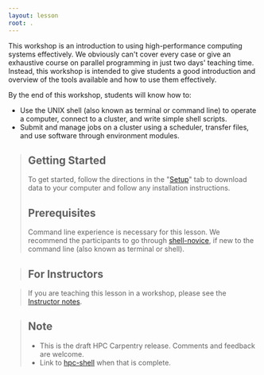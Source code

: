 ```yaml
---
layout: lesson
root: .
---
```


This workshop is an introduction to using high-performance computing systems effectively. We
obviously can't cover every case or give an exhaustive course on parallel programming in just two
days' teaching time. Instead, this workshop is intended to give students a good introduction and
overview of the tools available and how to use them effectively.

By the end of this workshop, students will know how to:

* Use the UNIX shell (also known as terminal or command line) to operate a computer, connect to a cluster, and write simple shell
  scripts.
* Submit and manage jobs on a cluster using a scheduler, transfer files, and use software through
  environment modules.

> ## Getting Started
>
> To get started, follow the directions in the "[Setup](setup/)" tab to 
> download data to your computer and follow any installation instructions.
>
>
> ## Prerequisites
>
> Command line experience is necessary for this lesson. We recommend the participants to go through
> [shell-novice](https://swcarpentry.github.io/shell-novice/), if new to the command line (also known as terminal or shell).

> ## For Instructors

> If you are teaching this lesson in a workshop, please see the 
> [Instructor notes](guide/).

> ## Note
> 
> - This is the draft HPC Carpentry release. Comments and feedback are welcome.
> - Link to [hpc-shell](https://hpc-carpentry.github.io/hpc-shell/) when that is complete.

